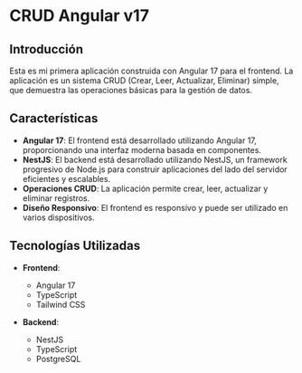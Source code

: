 
# CRUD Angular v17

## Introducción

Esta es mi primera aplicación construida con Angular 17 para el frontend. La aplicación es un sistema CRUD (Crear, Leer, Actualizar, Eliminar) simple, que demuestra las operaciones básicas para la gestión de datos.

## Características

- **Angular 17**: El frontend está desarrollado utilizando Angular 17, proporcionando una interfaz moderna basada en componentes.
- **NestJS**: El backend está desarrollado utilizando NestJS, un framework progresivo de Node.js para construir aplicaciones del lado del servidor eficientes y escalables.
- **Operaciones CRUD**: La aplicación permite crear, leer, actualizar y eliminar registros.
- **Diseño Responsivo**: El frontend es responsivo y puede ser utilizado en varios dispositivos.

## Tecnologías Utilizadas

- **Frontend**:
  - Angular 17
  - TypeScript
  - Tailwind CSS

- **Backend**:
  - NestJS
  - TypeScript
  - PostgreSQL